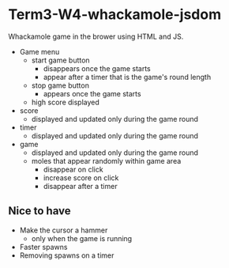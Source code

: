 # Term3-W4-whackamole-jsdom

Whackamole game in the brower using HTML and JS.

- Game menu
    - start game button
        - disappears once the game starts
        - appear after a timer that is the game's round length
    - stop game button
        - appears once the game starts
    - high score displayed
- score
    - displayed and updated only during the game round
- timer
    - displayed and updated only during the game round
- game
    - displayed and updated only during the game round
    - moles that appear randomly within game area
        - disappear on click
        - increase score on click
        - disappear after a timer

## Nice to have

- Make the cursor a hammer 
	- only when the game is running 
- Faster spawns 
- Removing spawns on a timer
